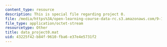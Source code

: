 ```yaml
---
content_type: resource
description: This is special file regarding project 0.
file: /media/https%3A/open-learning-course-data-rc.s3.amazonaws.com/9-17-systems-neuroscience-lab-spring-2013/43225f42b84f9610fba6e37e4e5731f2_data_project0.mat
file_type: application/octet-stream
resourcetype: Other
title: data_project0.mat
uid: 43225f42-b84f-9610-fba6-e37e4e5731f2
---
```

